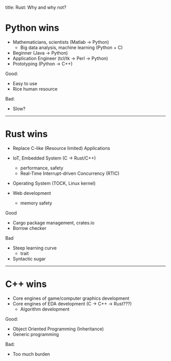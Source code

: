 title: Rust: Why and why not?

# Python wins

- Mathematicians, scientists (Matlab -> Python)
    - Big data analysis, machine learning (Python + C)
- Beginner (Java -> Python)
- Application Engineer (tcl/tk -> Perl -> Python)
- Prototyping (Python -> C++)

Good:
- Easy to use
- Rice human resource

Bad:
- Slow? 

---

# Rust wins

- Replace C-like (Resource limited) Applications

- IoT, Embedded System (C -> Rust/C++)
    - performance, safety
    - Real-Time Interrupt-driven Concurrency (RTIC)
- Operating System (TOCK, Linux kernel)
- Web development
    - memory safety

Good
- Cargo package management, crates.io
- Borrow checker
  
Bad
- Steep learning curve
   - trait
- Syntactic sugar

---

# C++ wins

- Core engines of game/computer graphics development
- Core engines of EDA development (C -> C++ -> Rust???)
    - Algorithm development

Good:
- Object Oriented Programming (Inheritance)
- Generic programming

Bad:
- Too much burden
